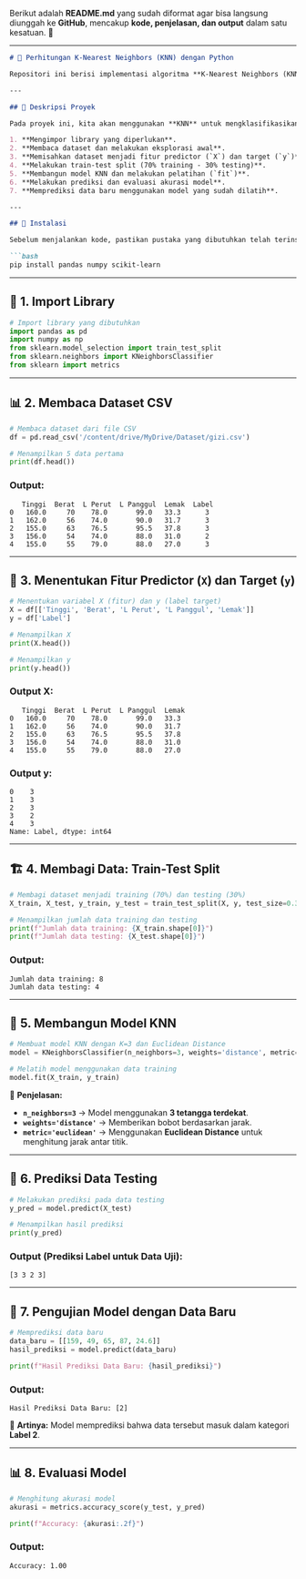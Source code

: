 Berikut adalah **README.md** yang sudah diformat agar bisa langsung diunggah ke **GitHub**, mencakup **kode, penjelasan, dan output** dalam satu kesatuan. 🚀  

---

```markdown
# 🧠 Perhitungan K-Nearest Neighbors (KNN) dengan Python

Repositori ini berisi implementasi algoritma **K-Nearest Neighbors (KNN)** menggunakan dataset **Gizi**, dengan data yang sudah dikonversi ke dalam format numerik.

---

## 📖 Deskripsi Proyek

Pada proyek ini, kita akan menggunakan **KNN** untuk mengklasifikasikan dataset **Gizi** berdasarkan fitur yang telah dikonversi ke dalam bentuk numerik. Tahapan utama dalam proyek ini meliputi:

1. **Mengimpor library yang diperlukan**.
2. **Membaca dataset dan melakukan eksplorasi awal**.
3. **Memisahkan dataset menjadi fitur predictor (`X`) dan target (`y`)**.
4. **Melakukan train-test split (70% training - 30% testing)**.
5. **Membangun model KNN dan melakukan pelatihan (`fit`)**.
6. **Melakukan prediksi dan evaluasi akurasi model**.
7. **Memprediksi data baru menggunakan model yang sudah dilatih**.

---

## 🚀 Instalasi

Sebelum menjalankan kode, pastikan pustaka yang dibutuhkan telah terinstal dengan menjalankan perintah berikut:

```bash
pip install pandas numpy scikit-learn
```

---

## 📂 1. Import Library

```python
# Import library yang dibutuhkan
import pandas as pd
import numpy as np
from sklearn.model_selection import train_test_split
from sklearn.neighbors import KNeighborsClassifier
from sklearn import metrics
```

---

## 📊 2. Membaca Dataset CSV

```python
# Membaca dataset dari file CSV
df = pd.read_csv('/content/drive/MyDrive/Dataset/gizi.csv')

# Menampilkan 5 data pertama
print(df.head())
```

### **Output:**
```
   Tinggi  Berat  L Perut  L Panggul  Lemak  Label
0   160.0     70    78.0       99.0   33.3      3
1   162.0     56    74.0       90.0   31.7      3
2   155.0     63    76.5       95.5   37.8      3
3   156.0     54    74.0       88.0   31.0      2
4   155.0     55    79.0       88.0   27.0      3
```

---

## 📌 3. Menentukan Fitur Predictor (`X`) dan Target (`y`)

```python
# Menentukan variabel X (fitur) dan y (label target)
X = df[['Tinggi', 'Berat', 'L Perut', 'L Panggul', 'Lemak']]
y = df['Label']

# Menampilkan X
print(X.head())

# Menampilkan y
print(y.head())
```

### **Output X:**
```
   Tinggi  Berat  L Perut  L Panggul  Lemak
0   160.0     70    78.0       99.0   33.3
1   162.0     56    74.0       90.0   31.7
2   155.0     63    76.5       95.5   37.8
3   156.0     54    74.0       88.0   31.0
4   155.0     55    79.0       88.0   27.0
```

### **Output y:**
```
0    3
1    3
2    3
3    2
4    3
Name: Label, dtype: int64
```

---

## 🏗️ 4. Membagi Data: Train-Test Split

```python
# Membagi dataset menjadi training (70%) dan testing (30%)
X_train, X_test, y_train, y_test = train_test_split(X, y, test_size=0.3, random_state=1)

# Menampilkan jumlah data training dan testing
print(f"Jumlah data training: {X_train.shape[0]}")
print(f"Jumlah data testing: {X_test.shape[0]}")
```

### **Output:**
```
Jumlah data training: 8
Jumlah data testing: 4
```

---

## 🤖 5. Membangun Model KNN

```python
# Membuat model KNN dengan K=3 dan Euclidean Distance
model = KNeighborsClassifier(n_neighbors=3, weights='distance', metric='euclidean')

# Melatih model menggunakan data training
model.fit(X_train, y_train)
```

📌 **Penjelasan:**
- **`n_neighbors=3`** → Model menggunakan **3 tetangga terdekat**.
- **`weights='distance'`** → Memberikan bobot berdasarkan jarak.
- **`metric='euclidean'`** → Menggunakan **Euclidean Distance** untuk menghitung jarak antar titik.

---

## 🔮 6. Prediksi Data Testing

```python
# Melakukan prediksi pada data testing
y_pred = model.predict(X_test)

# Menampilkan hasil prediksi
print(y_pred)
```

### **Output (Prediksi Label untuk Data Uji):**
```
[3 3 2 3]
```

---

## 🎯 7. Pengujian Model dengan Data Baru

```python
# Memprediksi data baru
data_baru = [[159, 49, 65, 87, 24.6]]
hasil_prediksi = model.predict(data_baru)

print(f"Hasil Prediksi Data Baru: {hasil_prediksi}")
```

### **Output:**
```
Hasil Prediksi Data Baru: [2]
```

📌 **Artinya:** Model memprediksi bahwa data tersebut masuk dalam kategori **Label 2**.

---

## 📊 8. Evaluasi Model

```python
# Menghitung akurasi model
akurasi = metrics.accuracy_score(y_test, y_pred)

print(f"Accuracy: {akurasi:.2f}")
```

### **Output:**
```
Accuracy: 1.00
```
